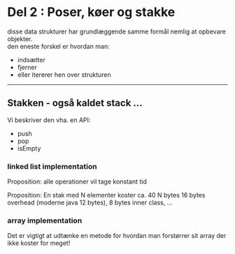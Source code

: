 # Del 2 : Poser, køer og stakke

 disse data strukturer har grundlæggende samme formål nemlig at opbevare objekter.  
 den eneste forskel er hvordan man:
 - indsætter
 - fjerner
 - eller itererer hen over strukturen

-------------------------------------

## Stakken - også kaldet stack ...

Vi beskriver den vha. en API:

- push
- pop
- isEmpty

### linked list implementation

Proposition: alle operationer vil tage konstant tid

Proposition: En stak med N elementer koster ca. 40 N bytes 
16 bytes overhead (moderne java 12 bytes), 8 bytes inner class, ... 

### array implementation

Det er vigtigt at udtænke en metode for hvordan man forstørrer sit array
der ikke koster for meget!



